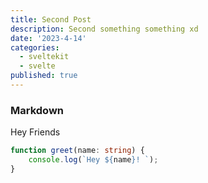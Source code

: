 ```yaml
---
title: Second Post
description: Second something something xd
date: '2023-4-14'
categories: 
  - sveltekit
  - svelte
published: true
---
```


### Markdown

Hey Friends

```ts
function greet(name: string) {
	console.log(`Hey ${name}! `);
}
```
